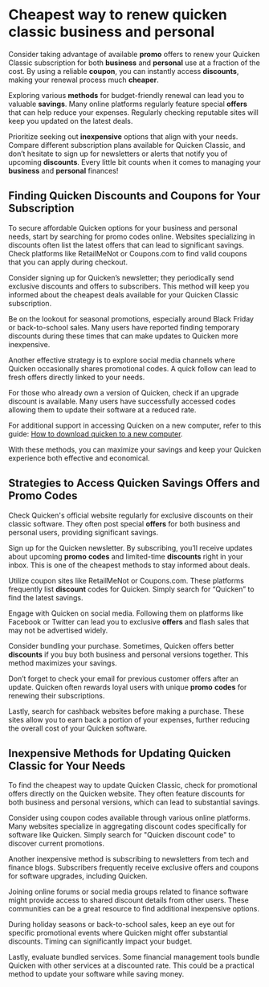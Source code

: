 Cheapest way to renew quicken classic business and personal
===========================================================

Consider taking advantage of available **promo** offers to renew your Quicken Classic subscription for both **business** and **personal** use at a fraction of the cost. By using a reliable **coupon**, you can instantly access **discounts**, making your renewal process much **cheaper**.

Exploring various **methods** for budget-friendly renewal can lead you to valuable **savings**. Many online platforms regularly feature special **offers** that can help reduce your expenses. Regularly checking reputable sites will keep you updated on the latest deals.

Prioritize seeking out **inexpensive** options that align with your needs. Compare different subscription plans available for Quicken Classic, and don’t hesitate to sign up for newsletters or alerts that notify you of upcoming **discounts**. Every little bit counts when it comes to managing your **business** and **personal** finances!

Finding Quicken Discounts and Coupons for Your Subscription
-----------------------------------------------------------

To secure affordable Quicken options for your business and personal needs, start by searching for promo codes online. Websites specializing in discounts often list the latest offers that can lead to significant savings. Check platforms like RetailMeNot or Coupons.com to find valid coupons that you can apply during checkout.

Consider signing up for Quicken’s newsletter; they periodically send exclusive discounts and offers to subscribers. This method will keep you informed about the cheapest deals available for your Quicken Classic subscription.

Be on the lookout for seasonal promotions, especially around Black Friday or back-to-school sales. Many users have reported finding temporary discounts during these times that can make updates to Quicken more inexpensive.

Another effective strategy is to explore social media channels where Quicken occasionally shares promotional codes. A quick follow can lead to fresh offers directly linked to your needs.

For those who already own a version of Quicken, check if an upgrade discount is available. Many users have successfully accessed codes allowing them to update their software at a reduced rate.

For additional support in accessing Quicken on a new computer, refer to this guide: [How to download quicken to a new computer](https://github.com/kalitule1985/studious-octo-potato).

With these methods, you can maximize your savings and keep your Quicken experience both effective and economical.

Strategies to Access Quicken Savings Offers and Promo Codes
-----------------------------------------------------------

Check Quicken's official website regularly for exclusive discounts on their classic software. They often post special **offers** for both business and personal users, providing significant savings.

Sign up for the Quicken newsletter. By subscribing, you’ll receive updates about upcoming **promo** **codes** and limited-time **discounts** right in your inbox. This is one of the cheapest methods to stay informed about deals.

Utilize coupon sites like RetailMeNot or Coupons.com. These platforms frequently list **discount** codes for Quicken. Simply search for “Quicken” to find the latest savings.

Engage with Quicken on social media. Following them on platforms like Facebook or Twitter can lead you to exclusive **offers** and flash sales that may not be advertised widely.

Consider bundling your purchase. Sometimes, Quicken offers better **discounts** if you buy both business and personal versions together. This method maximizes your savings.

Don’t forget to check your email for previous customer offers after an update. Quicken often rewards loyal users with unique **promo** **codes** for renewing their subscriptions.

Lastly, search for cashback websites before making a purchase. These sites allow you to earn back a portion of your expenses, further reducing the overall cost of your Quicken software.

Inexpensive Methods for Updating Quicken Classic for Your Needs
---------------------------------------------------------------

To find the cheapest way to update Quicken Classic, check for promotional offers directly on the Quicken website. They often feature discounts for both business and personal versions, which can lead to substantial savings.

Consider using coupon codes available through various online platforms. Many websites specialize in aggregating discount codes specifically for software like Quicken. Simply search for "Quicken discount code" to discover current promotions.

Another inexpensive method is subscribing to newsletters from tech and finance blogs. Subscribers frequently receive exclusive offers and coupons for software upgrades, including Quicken.

Joining online forums or social media groups related to finance software might provide access to shared discount details from other users. These communities can be a great resource to find additional inexpensive options.

During holiday seasons or back-to-school sales, keep an eye out for specific promotional events where Quicken might offer substantial discounts. Timing can significantly impact your budget.

Lastly, evaluate bundled services. Some financial management tools bundle Quicken with other services at a discounted rate. This could be a practical method to update your software while saving money.
